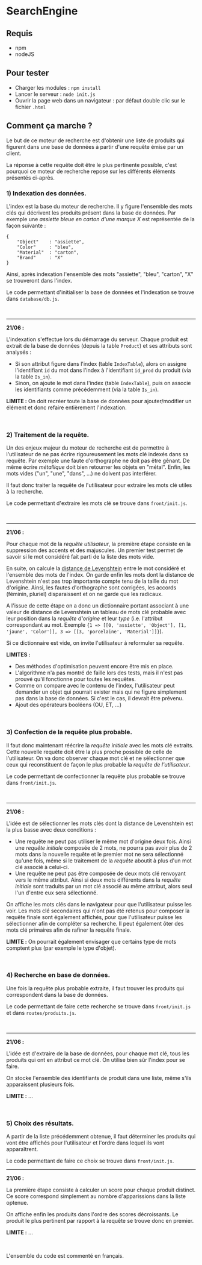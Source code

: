 # SearchEngine

## Requis

* npm
* nodeJS

## Pour tester

* Charger les modules : `npm install`
* Lancer le serveur : `node init.js`
* Ouvrir la page web dans un navigateur : par défaut double clic sur le fichier `.html`

## Comment ça marche ?

Le but de ce moteur de recherche est d'obtenir une liste de produits qui figurent dans une base de données à partir d'une requête émise par un client.

La réponse à cette requête doit être le plus pertinente possible, c'est pourquoi ce moteur de recherche repose sur les différents éléments présentés ci-après.

### 1) Indexation des données.

L'index est la base du moteur de recherche. Il y figure l'ensemble des mots clés qui décrivent les produits présent dans la base de données. Par exemple une *assiette bleue en carton d'une marque X* est représentée de la façon suivante :

    {
        "Object"    : "assiette",
        "Color"     : "bleu",
        "Material"  : "carton",
        "Brand"     : "X"
    }

Ainsi, après indexation l'ensemble des mots "assiette", "bleu", "carton", "X" se trouveront dans l'index.

Le code permettant d'initialiser la base de données et l'indexation se trouve dans `database/db.js`.

<br>

___
**21/06 :**

L'indexation s'effectue lors du démarrage du serveur. Chaque produit est extrait de la base de données (depuis la table `Product`) et ses attributs sont analysés :
* Si son attribut figure dans l'index (table `IndexTable`), alors on assigne l'identifiant `id` du mot dans l'index à l'identifiant `id_prod` du produit (via la table `Is_in`).
* Sinon, on ajoute le mot dans l'index (table `IndexTable`), puis on associe les identifiants comme précédemment (via la table `Is_in`).

**LIMITE :** On doit recréer toute la base de données pour ajouter/modifier un élément et donc refaire entièrement l'indexation.

<br>

### 2) Traitement de la requête.

Un des enjeux majeur du moteur de recherche est de permettre à l'utilisateur de ne pas écrire rigoureusement les mots clé indexés dans sa requête. Par exemple une faute d'orthographe ne doit pas être gênant. De même écrire *métallique* doit bien retourner les objets en "métal". Enfin, les mots vides ("un", "une", "dans", ...) ne doivent pas interférer.

Il faut donc traiter la requête de l'utilisateur pour extraire les mots clé utiles à la recherche.

Le code permettant d'extraire les mots clé se trouve dans `front/init.js`.

<br>

___
**21/06 :**

Pour chaque mot de la *requête utilisateur*, la première étape consiste en la suppression des accents et des majuscules. Un premier test permet de savoir si le mot considéré fait parti de la liste des mots vide.

En suite, on calcule la [distance de Levenshtein](https://fr.wikipedia.org/wiki/Distance_de_Levenshtein) entre le mot considéré et l'ensemble des mots de l'index. On garde enfin les mots dont la distance de Levenshtein n'est pas trop importante compte tenu de la taille du mot d'origine. Ainsi, les fautes d'orthographe sont corrigées, les accords (féminin, pluriel) disparaissent et on ne garde que les radicaux.

A l'issue de cette étape on a donc un dictionnaire portant associant à une valeur de distance de Levenshtein un tableau de mots clé probable avec leur position dans la *requête d'origine* et leur *type* (i.e. l'attribut correspondant au mot. Exemple `{1 => [[0, 'assiette', 'Object'], [1, 'jaune', 'Color']], 3 => [[3, 'porcelaine', 'Material']]}`).

Si ce dictionnaire est vide, on invite l'utilisateur à reformuler sa requête.

**LIMITES :**
* Des méthodes d'optimisation peuvent encore être mis en place.
* L'algorithme n'a pas montré de faille lors des tests, mais il n'est pas prouvé qu'il fonctionne pour toutes les requêtes.
* Comme on compare avec le contenu de l'index, l'utilisateur peut demander un objet qui pourrait exister mais qui ne figure simplement pas dans la base de données. Si c'est le cas, il devrait être prévenu.
* Ajout des opérateurs booléens (OU, ET, ...)

<br>

### 3) Confection de la requête plus probable.

Il faut donc maintenant réécrire la *requête initiale* avec les mots clé extraits. Cette nouvelle requête doit être la plus proche possible de celle de l'utilisateur. On va donc observer chaque mot clé et ne sélectionner que ceux qui reconstituent de façon le plus probable la *requête de l'utilisateur*.

Le code permettant de confectionner la requête plus probable se trouve dans `front/init.js`.

<br>

___
**21/06 :**

L'idée est de sélectionner les mots clés dont la distance de Levenshtein est la plus basse avec deux conditions :
* Une requête ne peut pas utiliser le même mot d'origine deux fois. Ainsi une *requête initiale* composée de 2 mots, ne pourra pas avoir plus de 2 mots dans la nouvelle requête et le premier mot ne sera sélectionné qu'une fois, même si le traitement de la *requête* aboutit à plus d'un mot clé associé à celui-ci.
* Une requête ne peut pas être composée de deux mots clé renvoyant vers le même attribut. Ainsi si deux mots différents dans la *requête initiale* sont traduits par un mot clé associé au même attribut, alors seul l'un d'entre eux sera sélectionné.

On affiche les mots clés dans le navigateur pour que l'utilisateur puisse les voir. Les mots clé secondaires qui n'ont pas été retenus pour composer la requête finale sont également affichés, pour que l'utilisateur puisse les sélectionner afin de compléter sa recherche. Il peut également ôter des mots clé primaires afin de rafiner la requête finale.

**LIMITE :** On pourrait également envisager que certains type de mots comptent plus (par exemple le type d'objet).

<br>

### 4) Recherche en base de données.

Une fois la requête plus probable extraite, il faut trouver les produits qui correspondent dans la base de données.

Le code permettant de faire cette recherche se trouve dans `front/init.js` et dans `routes/produits.js`.

<br>

___
**21/06 :**

L'idée est d'extraire de la base de données, pour chaque mot clé, tous les produits qui ont en attribut ce mot clé. On utilise bien sûr l'index
pour se faire.

On stocke l'ensemble des identifiants de produit dans une liste, même s'ils apparaissent plusieurs fois.

**LIMITE :** ...

<br>

### 5) Choix des résultats.

A partir de la liste précédemment obtenue, il faut déterminer les produits qui vont être affichés pour l'utilisateur
et l'ordre dans lequel ils vont apparaîtrent.

Le code permettant de faire ce choix se trouve dans `front/init.js`.

___
**21/06 :**

La première étape consiste à calculer un score pour chaque produit distinct. Ce score correspond simplement au nombre d'apparissions dans la liste optenue.

On affiche enfin les produits dans l'ordre des scores décroissants. Le produit le plus pertinent par rapport à la
requête se trouve donc en premier.

**LIMITE :** ...

<br>

L'ensemble du code est commenté en français.
